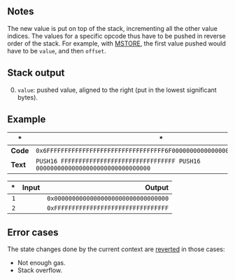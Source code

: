 ## Notes

The new value is put on top of the stack, incrementing all the other value indices. The values for a specific opcode thus have to be pushed in reverse order of the stack. For example, with [MSTORE](/#52), the first value pushed would have to be `value`, and then `offset`.

## Stack output

0. `value`: pushed value, aligned to the right (put in the lowest significant bytes).

## Example

| * | * |
|---|---|
| **Code** | `0x6FFFFFFFFFFFFFFFFFFFFFFFFFFFFFFFFF6F00000000000000000000000000000000` |
| **Text** | `PUSH16 FFFFFFFFFFFFFFFFFFFFFFFFFFFFFFFF PUSH16 00000000000000000000000000000000` |

| * | Input | Output |
|--:|------:|-------:|
| `1` | | `0x00000000000000000000000000000000` |
| `2` | | `0xFFFFFFFFFFFFFFFFFFFFFFFFFFFFFFFF` |

## Error cases

The state changes done by the current context are [reverted](#FD) in those cases:
- Not enough gas.
- Stack overflow.
